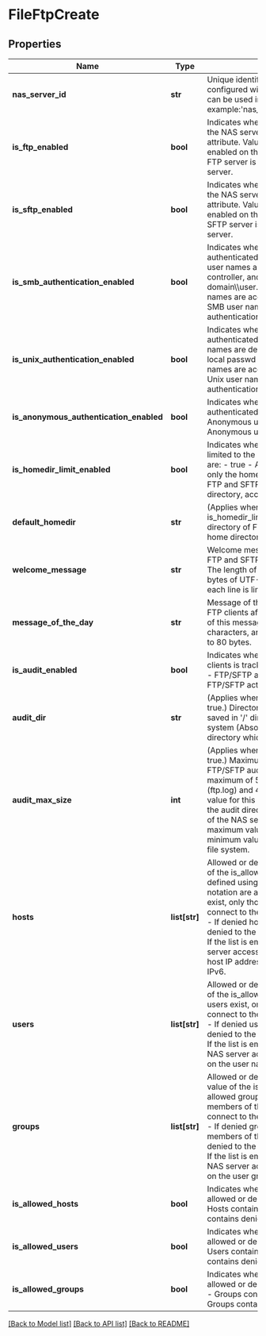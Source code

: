 # FileFtpCreate

## Properties
Name | Type | Description | Notes
------------ | ------------- | ------------- | -------------
**nas_server_id** | **str** | Unique identifier of the NAS server that is configured with the FTP server. name:{name} can be used instead of {id}. For example:&#39;nas_server_id&#39;:&#39;name:nas_server_name&#39; | 
**is_ftp_enabled** | **bool** | Indicates whether the FTP server is enabled on the NAS server specified in the nasServer attribute. Values are: - true - FTP server is enabled on the specified NAS server. - false - FTP server is disabled on the specified NAS server.  | [optional] [default to False]
**is_sftp_enabled** | **bool** | Indicates whether the SFTP server is enabled on the NAS server specified in the nasServer attribute. Values are: - true - SFTP server is enabled on the specified NAS server. - false - SFTP server is disabled on the specified NAS server.  | [optional] [default to False]
**is_smb_authentication_enabled** | **bool** | Indicates whether FTP and SFTP clients can be authenticated using an SMB user name. These user names are defined in a Windows domain controller, and their formats are user@domain or domain\\\\user. Values are: - true - SMB user names are accepted for authentication. - false - SMB user names are not accepted for authentication.  | [optional] [default to True]
**is_unix_authentication_enabled** | **bool** | Indicates whether FTP and SFTP clients can be authenticated using a Unix user name. Unix user names are defined in LDAP, NIS servers or in local passwd file. Values are: - true - Unix user names are accepted for authentication. - false - Unix user names are not accepted for authentication.  | [optional] [default to True]
**is_anonymous_authentication_enabled** | **bool** | Indicates whether FTP clients can be authenticated anonymously. Values are: - true - Anonymous user name is accepted. - false - Anonymous user name is not accepted.  | [optional] [default to False]
**is_homedir_limit_enabled** | **bool** | Indicates whether an FTP or SFTP user access is limited to the home directory of the user. Values are: - true - An FTP or SFTP user can access only the home directory of the user. - false - FTP and SFTP users can access any NAS server directory, according to NAS server permissions.  | [optional] [default to True]
**default_homedir** | **str** | (Applies when the value of is_homedir_limit_enabled is false.) Default directory of FTP and SFTP clients who have a home directory that is not defined or accessible. | [optional] 
**welcome_message** | **str** | Welcome message displayed on the console of FTP and SFTP clients before their authentication. The length of this message is limited to 511 bytes of UTF-8 characters, and the length of each line is limited to 80 bytes. | [optional] 
**message_of_the_day** | **str** | Message of the day displayed on the console of FTP clients after their authentication. The length of this message is limited to 511 bytes of UTF-8 characters, and the length of each line is limited to 80 bytes. | [optional] 
**is_audit_enabled** | **bool** | Indicates whether the activity of FTP and SFTP clients is tracked in audit files. Values are: - true - FTP/SFTP activity is tracked. - false - FTP/SFTP activity is not tracked.  | [optional] [default to False]
**audit_dir** | **str** | (Applies when the value of is_audit_enabled is true.) Directory of FTP/SFTP audit files. Logs are saved in &#39;/&#39; directory (default) or in a mounted file system (Absolute path of the File system directory which should already exist). | [optional] 
**audit_max_size** | **int** | (Applies when the value of is_audit_enabled is true.) Maximum size of all (current plus archived) FTP/SFTP audit files, in bytes. There is a maximum of 5 audit files, 1 current audit file (ftp.log) and 4 archived audit files. The maximum value for this setting is 5GB (each file of 1GB) if the audit directory belongs to a user file system of the NAS server. If the audit directory is &#39;/&#39;, the maximum value is 5MB (each file of 1MB). The minimum value is 40kB (each file of 8KB) on any file system.  | [optional] 
**hosts** | **list[str]** | Allowed or denied hosts, depending on the value of the is_allowed_hosts attribute. A host is defined using its IP address. Subnets using CIDR notation are also supported. - If allowed hosts exist, only those hosts and no others can connect to the NAS server through FTP or SFTP. - If denied hosts exist, they always have access denied to the NAS server through FTP or SFTP. - If the list is empty, there is no restriction to NAS server access through FTP or SFTP based on the host IP address. - The addresses may be IPv4 or IPv6.  | [optional] 
**users** | **list[str]** | Allowed or denied users, depending on the value of the is_allowed_user attribute. - If allowed users exist, only those users and no others can connect to the NAS server through FTP or SFTP. - If denied users exist, they have always access denied to the NAS server through FTP or SFTP. - If the list is empty, there is no restriction to the NAS server access through FTP or SFTP based on the user name.  | [optional] 
**groups** | **list[str]** | Allowed or denied user groups, depending on the value of the is_allowed_groups attribute. - If allowed groups exist, only users who are members of these groups and no others can connect to the NAS server through FTP or SFTP. - If denied groups exist, all users who are members of those groups always have access denied to the NAS server through FTP or SFTP. - If the list is empty, there is no restriction to the NAS server access through FTP or SFTP based on the user group.  | [optional] 
**is_allowed_hosts** | **bool** | Indicates whether the hosts attribute contains allowed or denied hosts. Values are: - true - Hosts contains allowed hosts. - false - Hosts contains denied hosts.  | [optional] [default to True]
**is_allowed_users** | **bool** | Indicates whether the users attribute contains allowed or denied users. Values are: - true - Users contains allowed users. - false - Users contains denied users.  | [optional] [default to True]
**is_allowed_groups** | **bool** | Indicates whether the groups attribute contains allowed or denied user groups. Values are: - true - Groups contains allowed user groups. - false - Groups contains denied user groups.  | [optional] [default to True]

[[Back to Model list]](../README.md#documentation-for-models) [[Back to API list]](../README.md#documentation-for-api-endpoints) [[Back to README]](../README.md)


